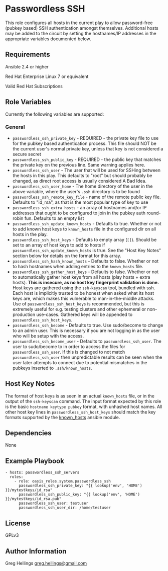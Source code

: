 Passwordless SSH
===========

This role configures all hosts in the current play to allow password-free
(pubkey based) SSH authentication amongst themselves. Additional hosts may be
added to the circuit by setting the hostnames/IP addresses in the appropriate
variables documented below.

Requirements
------------

Ansible 2.4 or higher

Red Hat Enterprise Linux 7 or equivalent

Valid Red Hat Subscriptions

Role Variables
--------------

Currently the following variables are supported:

### General

* `passwordless_ssh_private_key` - REQUIRED - the private key file to use for the
  pubkey based authentication process. This file should NOT be the current user's
  normal private key, unless that key is not considered a secure secret
* `passwordless_ssh_public_key` - REQUIRED - the public key that matches the private
  key on the previous line. Same warning applies here.
* `passwordless_ssh_user` - The user that will be used for SSHing between the hosts in
  this play. This defaults to "root" but should probably be changed, as direct root
  access is usually considered A Bad Idea.
* `passwordless_ssh_user_home` - The home directory of the user in the above variable,
  where the user's `.ssh` directory is to be found
* `passwordless_ssh_remote_key_file` - name of the remote public key file. Defaults
  to "id\_rsa", as that is the most popular type of key to use
* `passwordless_ssh_extra_hosts` - an array of hostnames and/or IP addresses that
  ought to be configured to join in the pubkey auth round-robin fun. Defaults to
  an empty list
* `passwordless_ssh_update_known_hosts` - Defaults to true. Whether or not to add
  known host keys to `known_hosts` file in the configured dir on all hosts in the play.
* `passwordless_ssh_host_keys` - Defaults to empty array (`[]`). Should be set to an
  array of host keys to add to hosts if `passwordless_ssh_update_known_hosts` is true.
  See the "Host Key Notes" section below for details on the format for this array.
* `passwordless_ssh_hash_known_hosts` - Defaults to false. Whether or not to
  hash hostnames when adding entries to the `known_hosts` file.
* `passwordless_ssh_gather_host_keys` - Defaults to false. Whether or not to
  automatically gather host keys from all hosts (play hosts + extra hosts).
  **This is insecure, as no host key fingerprint validation is done.** Host keys
  are gathered using the `ssh-keyscan` tool, bundled with ssh. Each host is
  implicitly trusted to be honest when asked what its host keys are, which makes
  this vulnerable to man-in-the-middle attacks. Use of `passwordless_ssh_host_keys`
  is recommended, but this is extremely useful for e.g. testing clusters and other
  ephemeral or non-production use-cases. Gathered keys will be appended to
  `passwordless_ssh_host_keys`.
* `passwordless_ssh_become` - Defaults to true. Use sudo/become to change to an
  admin user. This is necessary if you are not logging in as the user who will be
  setup with the access.
* `passwordless_ssh_become_user` - Defaults to `passwordless_ssh_user`. The user to
  sudo/become to in order to access the files for `passwordless_ssh_user`. If this
  is changed to not match `passwordless_ssh_user` then unpredictable results can
  be seen when the user later attempts to connect due to potential mismatches in
  the pubkeys inserted to `.ssh/known_hosts`.

Host Key Notes
--------------

The format of host keys is as seen in an actual `known_hosts` file, or in the output
of the `ssh-keyscan` command. The input format expected by this role is the basic
`hostname keytype pubkey` format, with unhashed host names. All other host key lines
in `passwordless_ssh_host_keys` should match the key formats supported by the
[known_hosts](https://docs.ansible.com/ansible/latest/modules/known_hosts_module.html)
ansible module.

Dependencies
------------

None

Example Playbook
----------------

```
- hosts: passwordless_ssh_servers
  roles:
    - role: oasis_roles.system.passwordless_ssh
      passwordless_ssh_private_key: "{{ lookup('env', 'HOME') }}/mytestkeys/id_rsa"
      passwordless_ssh_public_key: "{{ lookup('env', 'HOME') }}/mytestkeys/id_rsa.pub"
      passwordless_ssh_user: testuser
      passwordless_ssh_user_dir: /home/testuser
```

License
-------

GPLv3

Author Information
------------------

Greg Hellings <greg.hellings@gmail.com>
